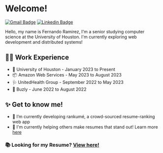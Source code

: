 # Welcome! 

[![Gmail Badge](https://img.shields.io/badge/-ramirez.fernando2003@gmail.com-c14438?style=flat&logo=Gmail&logoColor=white)](mailto:ramirez.fernando2003@gmail.com "Connect via Email")
[![Linkedin Badge](https://img.shields.io/badge/-in/fndo-0072b1?style=flat&logo=Linkedin&logoColor=white)](https://www.linkedin.com/in/fndo/ "Connect on LinkedIn")


Hello, my name is Fernando Ramirez, I'm a senior studying computer science at the University of Houston. I'm currently exploring web development and distributed systems!

## 👨‍💻 Work Experience 
- 📝 University of Houston - January 2023 to Present
- 📦 Amazon Web Services - May 2023 to August 2023
- 🩺 UnitedHealth Group - September 2022 to May 2023
- 🐝 Buzly - June 2022 to August 2022

## ✨ Get to know me!
- 🌱 I’m currently developing rankumé, a crowd-sourced resume-ranking web app
- 📄 I'm currently helping others make resumes that stand out! Learn more [here](https://resumeservices.super.site/)

### 📚 Looking for my Resume? [View here!](https://github.com/ramirezfernando/resume/blob/main/Fernando_Ramirez_Resume.pdf)
 
